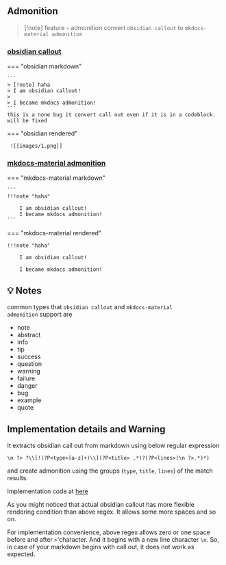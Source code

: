 
## Admonition

> [!note]  feature - admonition
> convert `obsidian callout` to `mkdocs-material admonition`

###  [obsidian callout](https://help.obsidian.md/Editing+and+formatting/Callouts)

=== "obsidian markdown"

    ```
    > [!note] haha
    > I am obsidian callout!
    > 
    > I became mkdocs admonition!
    ```
    this is a none bug it convert call out even if it is in a codeblock.
    will be fixed

=== "obsidian rendered"

     ![[images/1.png]]


### [mkdocs-material admonition](https://squidfunk.github.io/mkdocs-material/reference/admonitions)

=== "mkdocs-material markdown"

    ```
    !!!note "haha"
    
        I am obsidian callout!
        I became mkdocs admonition!
    ```

=== "mkdocs-material rendered"

    !!!note "haha"
    
        I am obsidian callout!
        
        I became mkdocs admonition!



## 💡 Notes

common types that `obsidian callout` and `mkdocs-material admonition` support are

-   note
-   abstract
-   info
-   tip
-   success
-   question
-   warning
-   failure
-   danger
-   bug
-   example
-   quote

## Implementation details and Warning

It extracts obsidian call out from markdown using below regular expression 

```
\n ?> ?\\[!(?P<type>[a-z]+)\\](?P<title> .*)?(?P<lines>(\n ?>.*)*)
```

and create admonition using the groups (`type`, `title`, `lines`) of the match results.

Implementation code at [here](https://github.com/ndy2/mkdocs-obsidian-support-plugin/blob/main/obsidian_support/conversion/admonition.py)

As you might noticed that actual obsidian callout has more flexible rendering condition than above regex.  It allows some more spaces and so on.

For implementation convenience, above regex allows zero or one space before and after `>`'character. And it begins with a new line character `\n`. So, in case of your markdown begins with call out, it does not work as expected.

